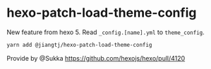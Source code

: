 # hexo-patch-load-theme-config

New feature from hexo 5. Read `_config.[name].yml` to `theme_config`.

```bash
yarn add @jiangtj/hexo-patch-load-theme-config
```

Provide by @Sukka https://github.com/hexojs/hexo/pull/4120
